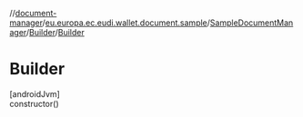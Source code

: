 //[document-manager](../../../../index.md)/[eu.europa.ec.eudi.wallet.document.sample](../../index.md)/[SampleDocumentManager](../index.md)/[Builder](index.md)/[Builder](-builder.md)

# Builder

[androidJvm]\
constructor()
